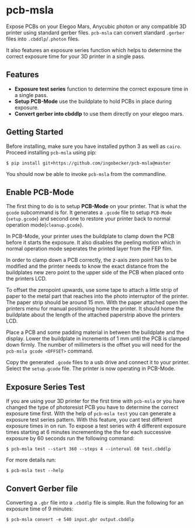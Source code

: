# pcb-msla

Expose PCBs on your Elegoo Mars, Anycubic photon or any compatible 3D printer using standard gerber files. `pcb-msla` can convert standard `.gerber` files into `.cbddlp`/`.photon` files. 

It also features an exposure series function which helps to determine the correct exposure time for your 3D printer in a single pass.

## Features

* **Exposure test series** function to determine the correct exposure time in a single pass.
* **Setup PCB-Mode** use the buildplate to hold PCBs in place during exposure.
* **Convert gerber into cbddlp** to use them directly on your elegoo mars.

## Getting Started

Before installing, make sure you have installed python 3 as well as `cairo`. Proceed installing `pcb-msla` using pip:

```
$ pip install git+https://github.com/ingobecker/pcb-msla@master
```

You should now be able to invoke `pcb-msla` from the commandline.

## Enable PCB-Mode

The first thing to do is to setup **PCB-Mode** on your printer. That is what
the `gcode` subcommand is for. It generates a `.gcode` file to setup `PCB-Mode`
(`setup.gcode`) and second one to restore your printer back to normal operation mode(`cleanup.gcode`).

In PCB-Mode, your printer uses the buildplate to clamp down the PCB before it
starts the exposure. It also disables the peeling motion which in normal
operation mode seperates the printed layer from the FEP film. 

In order to clamp down a PCB correctly, the z-axis zero point has to be modified 
and the printer needs to know the exact distance from the buildplates new zero
point to the upper side of the PCB when placed onto the printers LCD.

To offset the zeropoint upwards, use some tape to attach a little strip of
paper to the metal part that reaches into the photo interruptor of the printer.
The paper strip should be around 15 mm.  With the paper attached open the
printers menu for manual positioning home the printer. It should home the
buildplate about the length of the attached paperstrip above the printers LCD.

Place a PCB and some padding material in between the buildplate and the display.
Lower the buildplate in increments of 1 mm until the PCB is clamped down
firmly. The number of millimeters is the offset you will need for the `pcb-msla
gcode <OFFSET>` command.

Copy the generated `.gcode` files to a usb drive and connect it to your printer.
Select the `setup.gcode` file. The printer is now operating in PCB-Mode.


## Exposure Series Test

If you are using your 3D printer for the first time with `pcb-msla` or you have
changed the type of photoresist PCB you have to determine the correct exposure
time first. With the help of `pcb-msla test` you can generate a exposure test
series pattern. With this feature, you cant test different exposure times in on
 run. To expose a test series with 4 different exposure times starting at 6 minutes
incrementing the the for each successive exposure by 60 seconds run the following
command:

```
$ pcb-msla test --start 360 --steps 4 --interval 60 test.cbddlp
```

For more details run:

```
$ pcb-msla test --help
```

## Convert Gerber file

Converting a `.gbr` file into a `.cbddlp` file is simple. Run the following for an
exposure time of 9 minutes:

```
$ pcb-msla convert -e 540 input.gbr output.cbddlp
```

